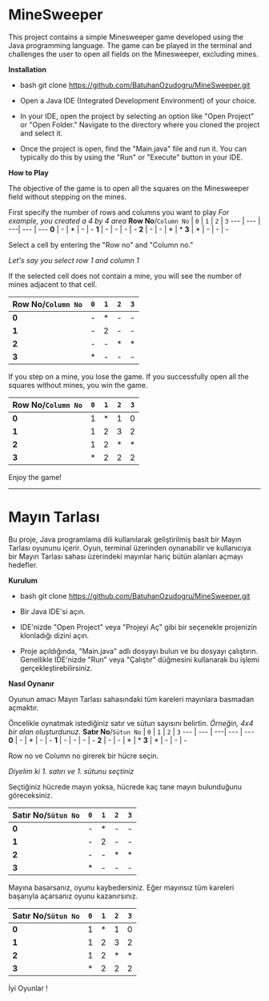 # MineSweeper

This project contains a simple Minesweeper game developed using the Java programming language. The game can be played in the terminal and challenges the user to open all fields on the Minesweeper, excluding mines. 

**Installation**
- bash
   git clone https://github.com/BatuhanOzudogru/MineSweeper.git 
 
- Open a Java IDE (Integrated Development Environment) of your choice.
- In your IDE, open the project by selecting an option like "Open Project" or "Open Folder." Navigate to the directory where you cloned the project and select it.
- Once the project is open, find the "Main.java" file and run it. You can typically do this by using the "Run" or "Execute" button in your IDE.

**How to Play**

The objective of the game is to open all the squares on the Minesweeper field without stepping on the mines.


First specify the number of rows and columns you want to play
*For example, you created a 4 by 4 area*
**Row No**/`Column No` | `0` | `1` | `2` | `3`
--- | --- | ---| --- | --- 
**0** | - | * | - | - 
**1** | - | - | - | - 
**2** | - | - | * | * 
**3** | * | - | - | - 

Select a cell by entering the "Row no" and "Column no."

*Let's say you select row 1 and column 1*

If the selected cell does not contain a mine, you will see the number of mines adjacent to that cell.

**Row No**/`Column No` | `0` | `1` | `2` | `3`
--- | --- | ---| --- | --- 
**0** | - | * | - | - 
**1** | - | 2 | - | - 
**2** | - | - | * | * 
**3** | * | - | - | - 

If you step on a mine, you lose the game.
If you successfully open all the squares without mines, you win the game.

**Row No**/`Column No` | `0` | `1` | `2` | `3`
--- | --- | ---| --- | --- 
**0** | 1 | * | 1 | 0 
**1** | 1 | 2 | 3 | 2 
**2** | 1 | 2 | * | * 
**3** | * | 2 | 2 | 2 

Enjoy the game!


-------------------------------------------------------------------------------------------------------------------------------------------------------------------------------------------------------
# Mayın Tarlası

Bu proje, Java programlama dili kullanılarak geliştirilmiş basit bir Mayın Tarlası oyununu içerir. Oyun, terminal üzerinden oynanabilir ve kullanıcıya bir Mayın Tarlası sahası üzerindeki mayınlar hariç bütün alanları açmayı hedefler.

**Kurulum**

- bash
   git clone https://github.com/BatuhanOzudogru/MineSweeper.git 
 
- Bir Java IDE'si açın. 
- IDE'nizde "Open Project" veya "Projeyi Aç" gibi bir seçenekle projenizin klonladığı dizini açın.
- Proje açıldığında, "Main.java" adlı dosyayı bulun ve bu dosyayı çalıştırın. Genellikle IDE'nizde "Run" veya "Çalıştır" düğmesini kullanarak bu işlemi gerçekleştirebilirsiniz.

**Nasıl Oynanır**

Oyunun amacı Mayın Tarlası sahasındaki tüm kareleri mayınlara basmadan açmaktır.

Öncelikle oynatmak istediğiniz satır ve sütun sayısını belirtin.
*Örneğin, 4x4 bir alan oluşturdunuz.*
**Satır No**/`Sütun No` | `0` | `1` | `2` | `3`
--- | --- | ---| --- | --- 
**0** | - | * | - | - 
**1** | - | - | - | - 
**2** | - | - | * | * 
**3** | * | - | - | - 

Row no ve Column no girerek bir hücre seçin.

*Diyelim ki 1. satırı ve 1. sütunu seçtiniz*

Seçtiğiniz hücrede mayın yoksa, hücrede kaç tane mayın bulunduğunu göreceksiniz.

**Satır No**/`Sütun No` | `0` | `1` | `2` | `3`
--- | --- | ---| --- | --- 
**0** | - | * | - | - 
**1** | - | 2 | - | - 
**2** | - | - | * | * 
**3** | * | - | - | - 

Mayına basarsanız, oyunu kaybedersiniz.
Eğer mayınsız tüm kareleri başarıyla açarsanız oyunu kazanırsınız.

**Satır No**/`Sütun No` | `0` | `1` | `2` | `3`
--- | --- | ---| --- | --- 
**0** | 1 | * | 1 | 0 
**1** | 1 | 2 | 3 | 2 
**2** | 1 | 2 | * | * 
**3** | * | 2 | 2 | 2 

İyi Oyunlar !
